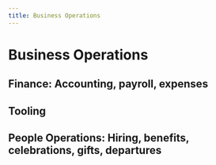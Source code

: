 ```yaml
---
title: Business Operations
---
```


# Business Operations

## Finance: Accounting, payroll, expenses

## Tooling

## People Operations: Hiring, benefits, celebrations, gifts, departures

